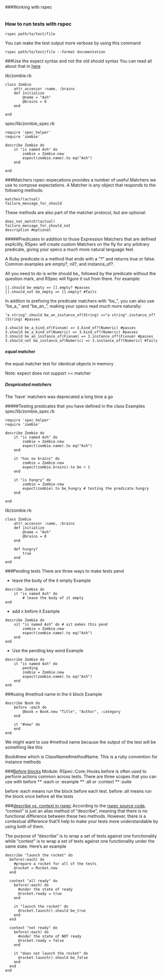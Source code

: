 ###Working with rspec 

```

```

### How to run tests with rspec
```
rspec path/to/test/file
```
You can make the test output more verbose by using this command

```
rspec path/to/test/file --format documentation
```
###Use the expect syntax and not the old should syntax
You can read all about that in [here](http://rspec.info/blog/2012/06/rspecs-new-expectation-syntax/)

lib/zombie.rb 

```
class Zombie
    attr_accessor :name, :brains 
    def initialize  
        @name = "Ash"
        @brains = 0
    end 

end
```

spec/lib/zombie_spec.rb
```
require 'spec_helper'
require 'zombie'

describe Zombie do 
    it "is named Ash" do
        zombie = Zombie.new 
        expect(zombie.name).to eq("Ash")
    end 
    
end
```

###Matchers 
rspec-expecations provides a number of useful Matchers we use to compose expectations. A Matcher is any object that responds to the following methods:

```
matches?(actual)
failure_message_for_should
```
These methods are also part of the matcher protocol, but are optional:

```
does_not_match?(actual)
failure_message_for_should_not
description #optional
```

#####Predicates
In addition to those Expression Matchers that are defined explicitly, RSpec will create custom Matchers on the fly for any arbitrary predicate, giving your specs a much more natural language feel.

A Ruby predicate is a method that ends with a “?” and returns true or false. Common examples are empty?, nil?, and instance_of?.

All you need to do is write should be_ followed by the predicate without the question mark, and RSpec will figure it out from there. For example:

```
[].should be_empty => [].empty? #passes
[].should_not be_empty => [].empty? #fails
```

In addtion to prefixing the predicate matchers with “be_”, you can also use “be_a_” and “be_an_”, making your specs read much more naturally:

```
"a string".should be_an_instance_of(String) =>"a string".instance_of?(String) #passes

3.should be_a_kind_of(Fixnum) => 3.kind_of?(Numeric) #passes
3.should be_a_kind_of(Numeric) => 3.kind_of?(Numeric) #passes
3.should be_an_instance_of(Fixnum) => 3.instance_of?(Fixnum) #passes
3.should_not be_instance_of(Numeric) => 3.instance_of?(Numeric) #fails
```
##### equal matcher
the equal matcher test for identical objects in memory

Note: expect does not support == matcher 

##### Despricated matchers
The 'have' matchers was deprecated a long time a go

#####Testing predicates that you have defined in the class
Examples
spec/lib/zombie_spec.rb
```
require 'spec_helper'
require 'zombie'

describe Zombie do 
    it "is named Ash" do
        zombie = Zombie.new 
        expect(zombie.name).to eq("Ash")
    end 

    it "has no brains" do
        zombie = Zombie.new
        expect(zombie.brains).to be < 1
    end 

    it "is hungry" do 
        zombie = Zombie.new 
        expect(zombie).to be_hungry # testing the predicate hungry
    end 
    
end
```

lib/zombie.rb

```
class Zombie
    attr_accessor :name, :brains 
    def initialize  
        @name = "Ash"
        @brains = 0
    end 

    def hungry?
        true
    end 
end
```

###Pending tests
There are three ways to make tests pend
* leave the body of the it empty
Example 

```
describe Zombie do 
    it "is named Ash" do
        # leave the body of it empty
end 
```

* add x before it
Example 
```
describe Zombie do 
    xit "is named Ash" do # xit makes this pend
        zombie = Zombie.new 
        expect(zombie.name).to eq("Ash")
    end 
end 
```

* Use the pending key word
Example 

```
describe Zombie do 
    it "is named Ash" do
        pending
        zombie = Zombie.new 
        expect(zombie.name).to eq("Ash")
    end 
end
```
###using #method name in the it block
Example

```
describe Book do
    before :each do
        @book = Book.new "Title", "Author", :category
    end

    it "#new" do
    end 
end
```
We might want to use #method name because the output of the test will be something like this

Book#new which is ClassName#methodName. This is a ruby convention for instance methods

###[Before blocks](http://www.rubydoc.info/gems/rspec-core/RSpec%2FCore%2FHooks%3Abefore) 
Module: RSpec::Core::Hooks
before is often used to perform actions common across tests. There are three scopes that you can use with before
** :each or :example 
** :all or :context
** :suite

before :each means run the block before each test. 
before :all means run the block once before all the tests

###[describe vs. context in rspec](http://lmws.net/describe-vs-context-in-rspec) 
According to the [rspec source code](https://github.com/rspec/rspec-core/blob/master/lib/rspec/core/example_group.rb), “context” is just an alias method of “describe”, meaning that there is no functional difference between these two methods. However, there is a contextual difference that’ll help to make your tests more understandable by using both of them.

The purpose of “describe” is to wrap a set of tests against one functionality while “context” is to wrap a set of tests against one functionality under the same state. Here’s an example

```
describe "launch the rocket" do
  before(:each) do
    #prepare a rocket for all of the tests
    @rocket = Rocket.new
  end
 
  context "all ready" do
    before(:each) do
      #under the state of ready
      @rocket.ready = true
    end
 
    it "launch the rocket" do
      @rocket.launch().should be_true
    end
  end
 
  context "not ready" do
    before(:each) do
      #under the state of NOT ready
      @rocket.ready = false
    end
 
    it "does not launch the rocket" do
      @rocket.launch().should be_false
    end
  end
end
```



